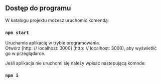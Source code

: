 ## Dostęp do programu

W katalogu projektu możesz uruchomić komendą:

### `npm start`

Uruchamia aplikację w trybie programowania. <br>
Otwórz [http: // localhost: 3000] (http: // localhost: 3000), aby wyświetlić go w przeglądarce.

Jeśli aplikacja nie uruchomi się należy wpisać nastepującą komnde:

### `npm i`


<!-- ## Dostęp do programu -->